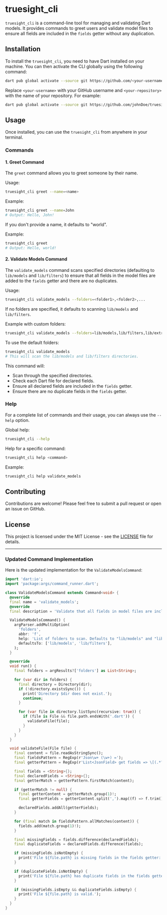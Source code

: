 # truesight_cli

`truesight_cli` is a command-line tool for managing and validating Dart models. It provides commands to greet users and validate model files to ensure all fields are included in the `fields` getter without any duplication.

## Installation

To install the `truesight_cli`, you need to have Dart installed on your machine. You can then activate the CLI globally using the following command:

```sh
dart pub global activate --source git https://github.com/<your-username>/<your-repository>.git
```

Replace `<your-username>` with your GitHub username and `<your-repository>` with the name of your repository. For example:

```sh
dart pub global activate --source git https://github.com/johnDoe/truesight_cli.git
```

## Usage

Once installed, you can use the `truesight_cli` from anywhere in your terminal.

### Commands

#### 1. Greet Command

The `greet` command allows you to greet someone by their name.

Usage:
```sh
truesight_cli greet --name=<name>
```

Example:
```sh
truesight_cli greet --name=John
# Output: Hello, John!
```

If you don't provide a name, it defaults to "world".

Example:
```sh
truesight_cli greet
# Output: Hello, world!
```

#### 2. Validate Models Command

The `validate_models` command scans specified directories (defaulting to `lib/models` and `lib/filters`) to ensure that all fields in the model files are added to the `fields` getter and there are no duplicates.

Usage:
```sh
truesight_cli validate_models --folders=<folder1>,<folder2>,...
```

If no folders are specified, it defaults to scanning `lib/models` and `lib/filters`.

Example with custom folders:
```sh
truesight_cli validate_models --folders=lib/models,lib/filters,lib/extra
```

To use the default folders:
```sh
truesight_cli validate_models
# This will scan the lib/models and lib/filters directories.
```

This command will:
- Scan through the specified directories.
- Check each Dart file for declared fields.
- Ensure all declared fields are included in the `fields` getter.
- Ensure there are no duplicate fields in the `fields` getter.

### Help

For a complete list of commands and their usage, you can always use the `--help` option.

Global help:
```sh
truesight_cli --help
```

Help for a specific command:
```sh
truesight_cli help <command>
```

Example:
```sh
truesight_cli help validate_models
```

## Contributing

Contributions are welcome! Please feel free to submit a pull request or open an issue on GitHub.

## License

This project is licensed under the MIT License - see the [LICENSE](LICENSE) file for details.

---

### Updated Command Implementation

Here is the updated implementation for the `ValidateModelsCommand`:

```dart
import 'dart:io';
import 'package:args/command_runner.dart';

class ValidateModelsCommand extends Command<void> {
  @override
  final name = 'validate_models';
  @override
  final description = 'Validate that all fields in model files are included in the fields getter and ensure no duplicates.';

  ValidateModelsCommand() {
    argParser.addMultiOption(
      'folders',
      abbr: 'f',
      help: 'List of folders to scan. Defaults to "lib/models" and "lib/filters".',
      defaultsTo: ['lib/models', 'lib/filters'],
    );
  }

  @override
  void run() {
    final folders = argResults?['folders'] as List<String>;

    for (var dir in folders) {
      final directory = Directory(dir);
      if (!directory.existsSync()) {
        print('Directory $dir does not exist.');
        continue;
      }

      for (var file in directory.listSync(recursive: true)) {
        if (file is File && file.path.endsWith('.dart')) {
          validateFile(file);
        }
      }
    }
  }

  void validateFile(File file) {
    final content = file.readAsStringSync();
    final fieldsPattern = RegExp(r'Json\w+ (\w+) =');
    final getterPattern = RegExp(r'List<JsonField> get fields => \[(.*?)\];', dotAll: true);

    final fields = <String>{};
    final declaredFields = <String>{};
    final getterMatch = getterPattern.firstMatch(content);

    if (getterMatch != null) {
      final getterContent = getterMatch.group(1)!;
      final getterFields = getterContent.split(',').map((f) => f.trim());

      declaredFields.addAll(getterFields);
    }

    for (final match in fieldsPattern.allMatches(content)) {
      fields.add(match.group(1)!);
    }

    final missingFields = fields.difference(declaredFields);
    final duplicateFields = declaredFields.difference(fields);

    if (missingFields.isNotEmpty) {
      print('File ${file.path} is missing fields in the fields getter: ${missingFields.join(', ')}');
    }

    if (duplicateFields.isNotEmpty) {
      print('File ${file.path} has duplicate fields in the fields getter: ${duplicateFields.join(', ')}');
    }

    if (missingFields.isEmpty && duplicateFields.isEmpty) {
      print('File ${file.path} is valid.');
    }
  }
}
```
